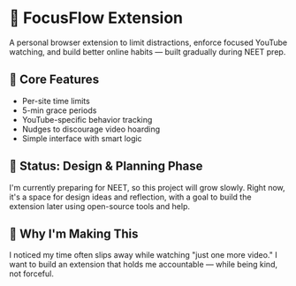 # 🎯 FocusFlow Extension

A personal browser extension to limit distractions, enforce focused YouTube watching, and build better online habits — built gradually during NEET prep.

## 🌟 Core Features

- Per-site time limits
- 5-min grace periods
- YouTube-specific behavior tracking
- Nudges to discourage video hoarding
- Simple interface with smart logic

## 🚧 Status: Design & Planning Phase

I'm currently preparing for NEET, so this project will grow slowly. Right now, it's a space for design ideas and reflection, with a goal to build the extension later using open-source tools and help.

## 🧠 Why I'm Making This

I noticed my time often slips away while watching "just one more video." I want to build an extension that holds me accountable — while being kind, not forceful.
